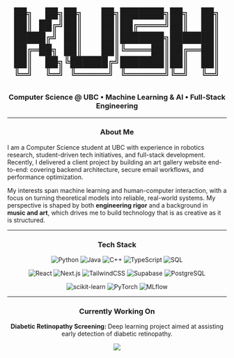 <h1 align="center">
  
```text
██╗  ██╗██╗   ██╗███████╗██╗  ██╗
██║ ██╔╝██║   ██║██╔════╝██║  ██║
█████╔╝ ██║   ██║███████╗███████║
██╔═██╗ ██║   ██║╚════██║██╔══██║
██║  ██╗╚██████╔╝███████║██║  ██║
╚═╝  ╚═╝ ╚═════╝ ╚══════╝╚═╝  ╚═╝
```

</h1>
                                                   

<h3 align="center">Computer Science @ UBC • Machine Learning & AI • Full-Stack Engineering</h3>

---

<h3 align="center">About Me</h3>

I am a Computer Science student at UBC with experience in robotics research, student-driven tech initiatives, and full-stack development. Recently, I delivered a client project by building an art gallery website end-to-end: covering backend architecture, secure email workflows, and performance optimization.

My interests span machine learning and human-computer interaction, with a focus on turning theoretical models into reliable, real-world systems. My perspective is shaped by both **engineering rigor** and a background in **music and art**, which drives me to build technology that is as creative as it is structured.

---

<h3 align="center">Tech Stack</h3>

<div align="center">

![Python](https://img.shields.io/badge/Python-3776AB?style=for-the-badge\&logo=python\&logoColor=white)
![Java](https://img.shields.io/badge/Java-007396?style=for-the-badge\&logo=java\&logoColor=white)
![C++](https://img.shields.io/badge/C++-00599C?style=for-the-badge\&logo=cplusplus\&logoColor=white)
![TypeScript](https://img.shields.io/badge/TypeScript-3178C6?style=for-the-badge\&logo=typescript\&logoColor=white)
![SQL](https://img.shields.io/badge/SQL-4479A1?style=for-the-badge\&logo=postgresql\&logoColor=white)

![React](https://img.shields.io/badge/React-20232A?style=for-the-badge\&logo=react\&logoColor=61DAFB)
![Next.js](https://img.shields.io/badge/Next.js-000000?style=for-the-badge\&logo=nextdotjs\&logoColor=white)
![TailwindCSS](https://img.shields.io/badge/Tailwind_CSS-38B2AC?style=for-the-badge\&logo=tailwind-css\&logoColor=white)
![Supabase](https://img.shields.io/badge/Supabase-3ECF8E?style=for-the-badge\&logo=supabase\&logoColor=white)
![PostgreSQL](https://img.shields.io/badge/PostgreSQL-336791?style=for-the-badge\&logo=postgresql\&logoColor=white)

![scikit-learn](https://img.shields.io/badge/scikit--learn-F7931E?style=for-the-badge\&logo=scikit-learn\&logoColor=white)
![PyTorch](https://img.shields.io/badge/PyTorch-EE4C2C?style=for-the-badge\&logo=pytorch\&logoColor=white)
![MLflow](https://img.shields.io/badge/MLflow-0194E2?style=for-the-badge\&logo=mlflow\&logoColor=white)

</div>

---

<h3 align="center">Currently Working On</h3>

<p align="center"><b>Diabetic Retinopathy Screening: </b>Deep learning project aimed at assisting early detection of diabetic retinopathy.</p>

<p align="center">
  <img src="https://img.shields.io/badge/Progress-15%25-green?style=for-the-badge" />
</p>

